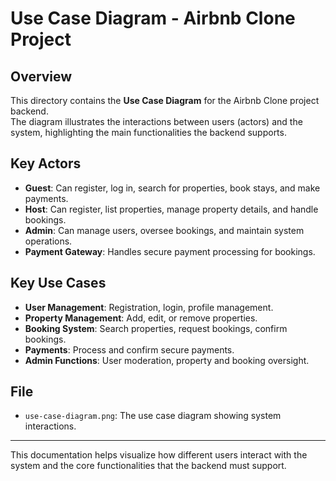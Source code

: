 # Use Case Diagram - Airbnb Clone Project

## Overview
This directory contains the **Use Case Diagram** for the Airbnb Clone project backend.  
The diagram illustrates the interactions between users (actors) and the system, highlighting the main functionalities the backend supports.

## Key Actors
- **Guest**: Can register, log in, search for properties, book stays, and make payments.  
- **Host**: Can register, list properties, manage property details, and handle bookings.  
- **Admin**: Can manage users, oversee bookings, and maintain system operations.  
- **Payment Gateway**: Handles secure payment processing for bookings.

## Key Use Cases
- **User Management**: Registration, login, profile management.  
- **Property Management**: Add, edit, or remove properties.  
- **Booking System**: Search properties, request bookings, confirm bookings.  
- **Payments**: Process and confirm secure payments.  
- **Admin Functions**: User moderation, property and booking oversight.

## File
- `use-case-diagram.png`: The use case diagram showing system interactions.

---
This documentation helps visualize how different users interact with the system and the core functionalities that the backend must support.
